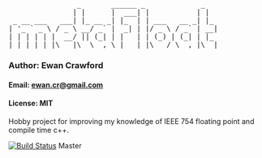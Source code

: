 <pre>
                _       ______ _             _   
               | |      |  ___| |           | |  
 _ __ ___   ___| |_ __ _| |_  | | ___   __ _| |_ 
| '_ ` _ \ / _ \ __/ _` |  _| | |/ _ \ / _` | __|
| | | | | |  __/ || (_| | |   | | (_) | (_| | |_ 
|_| |_| |_|\___|\__\__,_\_|   |_|\___/ \__,_|\__|   
</pre>

###  Author: Ewan Crawford
#### Email: ewan.cr@gmail.com
#### License: MIT

Hobby project for improving my knowledge of IEEE 754 floating point and
compile time c++.


[![Build Status](https://travis-ci.org/EwanC/metaFloat.svg)](https://travis-ci.org/EwanC/metaFloat) Master
